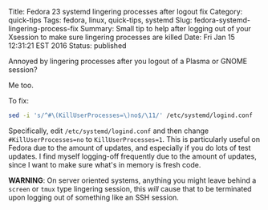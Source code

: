 Title: Fedora 23 systemd lingering processes after logout fix
Category: quick-tips
Tags: fedora, linux, quick-tips, systemd
Slug: fedora-systemd-lingering-process-fix
Summary: Small tip to help after logging out of your Xsession to make sure lingering processes are killed
Date: Fri Jan 15 12:31:21 EST 2016
Status: published

Annoyed by lingering processes after you logout of a Plasma or GNOME session?

Me too.

To fix:

```bash
sed -i 's/^#\(KillUserProcesses=\)no$/\11/' /etc/systemd/logind.conf
```

Specifically, edit `/etc/systemd/logind.conf` and then change `#KillUserProcesses=no`
to `KillUserProcesses=1`. This is particularly useful on Fedora due to the amount
of updates, and especially if you do lots of test updates. I find myself logging-off
frequently due to the amount of updates, since I want to make sure what's in memory
is fresh code.

**WARNING**: On server oriented systems, anything you might leave behind a `screen`
or `tmux` type lingering session, this *will* cause that to be terminated upon
logging out of something like an SSH session.